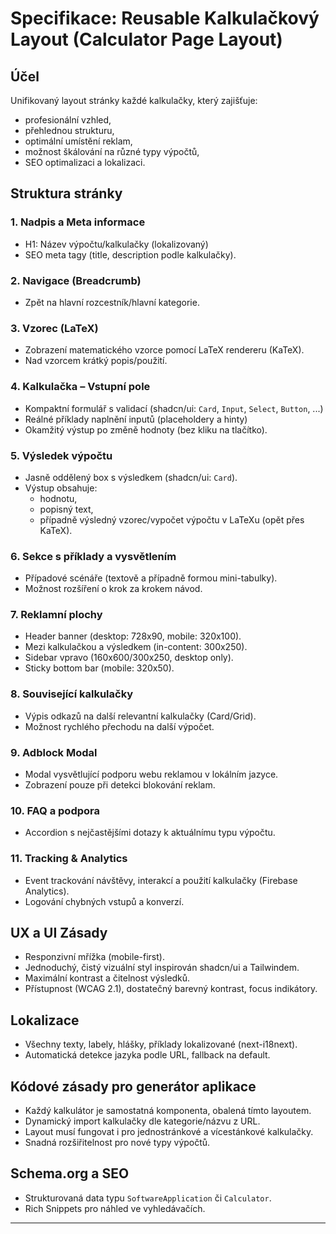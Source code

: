 # Specifikace: Reusable Kalkulačkový Layout (Calculator Page Layout)

## Účel
Unifikovaný layout stránky každé kalkulačky, který zajišťuje:
- profesionální vzhled,
- přehlednou strukturu,
- optimální umístění reklam,
- možnost škálování na různé typy výpočtů,
- SEO optimalizaci a lokalizaci.

## Struktura stránky

### 1. Nadpis a Meta informace
- H1: Název výpočtu/kalkulačky (lokalizovaný)
- SEO meta tagy (title, description podle kalkulačky).

### 2. Navigace (Breadcrumb)
- Zpět na hlavní rozcestník/hlavní kategorie.

### 3. Vzorec (LaTeX)
- Zobrazení matematického vzorce pomocí LaTeX rendereru (KaTeX).
- Nad vzorcem krátký popis/použití.

### 4. Kalkulačka – Vstupní pole
- Kompaktní formulář s validací (shadcn/ui: `Card`, `Input`, `Select`, `Button`, ...)
- Reálné příklady naplnění inputů (placeholdery a hinty)
- Okamžitý výstup po změně hodnoty (bez kliku na tlačítko).

### 5. Výsledek výpočtu
- Jasně oddělený box s výsledkem (shadcn/ui: `Card`).
- Výstup obsahuje:
    - hodnotu,
    - popisný text,
    - případně výsledný vzorec/vypočet výpočtu v LaTeXu (opět přes KaTeX).

### 6. Sekce s příklady a vysvětlením
- Případové scénáře (textově a případně formou mini-tabulky).
- Možnost rozšíření o krok za krokem návod.

### 7. Reklamní plochy
- Header banner (desktop: 728x90, mobile: 320x100).
- Mezi kalkulačkou a výsledkem (in-content: 300x250).
- Sidebar vpravo (160x600/300x250, desktop only).
- Sticky bottom bar (mobile: 320x50).

### 8. Související kalkulačky
- Výpis odkazů na další relevantní kalkulačky (Card/Grid).
- Možnost rychlého přechodu na další výpočet.

### 9. Adblock Modal
- Modal vysvětlující podporu webu reklamou v lokálním jazyce.
- Zobrazení pouze při detekci blokování reklam.

### 10. FAQ a podpora
- Accordion s nejčastějšími dotazy k aktuálnímu typu výpočtu.

### 11. Tracking & Analytics
- Event trackování návštěvy, interakcí a použití kalkulačky (Firebase Analytics).
- Logování chybných vstupů a konverzí.

## UX a UI Zásady
- Responzivní mřížka (mobile-first).
- Jednoduchý, čistý vizuální styl inspirován shadcn/ui a Tailwindem.
- Maximální kontrast a čitelnost výsledků.
- Přístupnost (WCAG 2.1), dostatečný barevný kontrast, focus indikátory.

## Lokalizace
- Všechny texty, labely, hlášky, příklady lokalizované (next-i18next).
- Automatická detekce jazyka podle URL, fallback na default.

## Kódové zásady pro generátor aplikace
- Každý kalkulátor je samostatná komponenta, obalená tímto layoutem.
- Dynamický import kalkulačky dle kategorie/názvu z URL.
- Layout musí fungovat i pro jednostránkové a vícestánkové kalkulačky.
- Snadná rozšiřitelnost pro nové typy výpočtů.

## Schema.org a SEO
- Strukturovaná data typu `SoftwareApplication` či `Calculator`.
- Rich Snippets pro náhled ve vyhledávačích.

---

